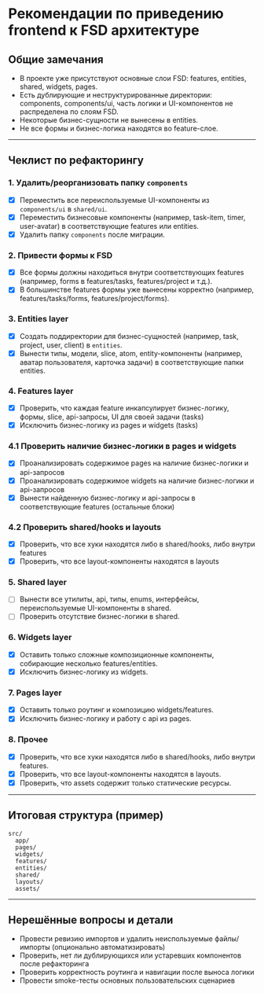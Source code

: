 # Рекомендации по приведению frontend к FSD архитектуре

## Общие замечания
- В проекте уже присутствуют основные слои FSD: features, entities, shared, widgets, pages.
- Есть дублирующие и неструктурированные директории: components, components/ui, часть логики и UI-компонентов не распределена по слоям FSD.
- Некоторые бизнес-сущности не вынесены в entities.
- Не все формы и бизнес-логика находятся во feature-слое.

---

## Чеклист по рефакторингу

### 1. Удалить/реорганизовать папку `components`
- [x] Переместить все переиспользуемые UI-компоненты из `components/ui` в `shared/ui`.
- [x] Переместить бизнесовые компоненты (например, task-item, timer, user-avatar) в соответствующие features или entities.
- [x] Удалить папку `components` после миграции.

### 2. Привести формы к FSD
- [x] Все формы должны находиться внутри соответствующих features (например, forms в features/tasks, features/project и т.д.).
- [x] В большинстве features формы уже вынесены корректно (например, features/tasks/forms, features/project/forms).

### 3. Entities layer
- [x] Создать поддиректории для бизнес-сущностей (например, task, project, user, client) в `entities`.
- [x] Вынести типы, модели, slice, atom, entity-компоненты (например, аватар пользователя, карточка задачи) в соответствующие папки entities.

### 4. Features layer
- [x] Проверить, что каждая feature инкапсулирует бизнес-логику, формы, slice, api-запросы, UI для своей задачи (tasks)
- [x] Исключить бизнес-логику из pages и widgets (tasks)

### 4.1 Проверить наличие бизнес-логики в pages и widgets
- [x] Проанализировать содержимое pages на наличие бизнес-логики и api-запросов
- [x] Проанализировать содержимое widgets на наличие бизнес-логики и api-запросов
- [x] Вынести найденную бизнес-логику и api-запросы в соответствующие features (остальные блоки)

### 4.2 Проверить shared/hooks и layouts
- [x] Проверить, что все хуки находятся либо в shared/hooks, либо внутри features
- [x] Проверить, что все layout-компоненты находятся в layouts

### 5. Shared layer
- [ ] Вынести все утилиты, api, типы, enums, интерфейсы, переиспользуемые UI-компоненты в shared.
- [ ] Проверить отсутствие бизнес-логики в shared.

### 6. Widgets layer
- [x] Оставить только сложные композиционные компоненты, собирающие несколько features/entities.
- [x] Исключить бизнес-логику из widgets.

### 7. Pages layer
- [x] Оставить только роутинг и композицию widgets/features.
- [x] Исключить бизнес-логику и работу с api из pages.

### 8. Прочее
- [x] Проверить, что все хуки находятся либо в shared/hooks, либо внутри features.
- [x] Проверить, что все layout-компоненты находятся в layouts.
- [x] Проверить, что assets содержит только статические ресурсы.

---

## Итоговая структура (пример)

```
src/
  app/
  pages/
  widgets/
  features/
  entities/
  shared/
  layouts/
  assets/
```

---

## Нерешённые вопросы и детали
- Провести ревизию импортов и удалить неиспользуемые файлы/импорты (опционально автоматизировать)
- Проверить, нет ли дублирующихся или устаревших компонентов после рефакторинга
- Проверить корректность роутинга и навигации после выноса логики
- Провести smoke-тесты основных пользовательских сценариев 